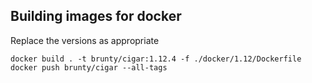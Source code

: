 ## Building images for docker

Replace the versions as appropriate
```
docker build . -t brunty/cigar:1.12.4 -f ./docker/1.12/Dockerfile
docker push brunty/cigar --all-tags
```

